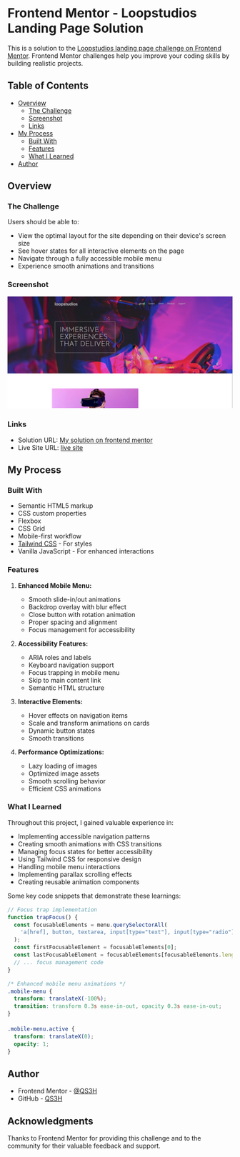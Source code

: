 # Frontend Mentor - Loopstudios Landing Page Solution

This is a solution to the [Loopstudios landing page challenge on Frontend Mentor](https://www.frontendmentor.io/challenges/loopstudios-landing-page-N88J5Onjw). Frontend Mentor challenges help you improve your coding skills by building realistic projects.

## Table of Contents

- [Overview](#overview)
  - [The Challenge](#the-challenge)
  - [Screenshot](#screenshot)
  - [Links](#links)
- [My Process](#my-process)
  - [Built With](#built-with)
  - [Features](#features)
  - [What I Learned](#what-i-learned)
- [Author](#author)

## Overview

### The Challenge

Users should be able to:

- View the optimal layout for the site depending on their device's screen size
- See hover states for all interactive elements on the page
- Navigate through a fully accessible mobile menu
- Experience smooth animations and transitions

### Screenshot

![](./images/image.png)

### Links

- Solution URL: [My solution on frontend mentor](https://www.frontendmentor.io/solutions/loopstudios-landing-page-with-tailwindcss-and-advanced-animations-c3_BBfDGRg)
- Live Site URL: [live site](https://qs3h.github.io/Loopstudios-landing-page/)

## My Process

### Built With

- Semantic HTML5 markup
- CSS custom properties
- Flexbox
- CSS Grid
- Mobile-first workflow
- [Tailwind CSS](https://tailwindcss.com/) - For styles
- Vanilla JavaScript - For enhanced interactions

### Features

1. **Enhanced Mobile Menu:**

   - Smooth slide-in/out animations
   - Backdrop overlay with blur effect
   - Close button with rotation animation
   - Proper spacing and alignment
   - Focus management for accessibility

2. **Accessibility Features:**

   - ARIA roles and labels
   - Keyboard navigation support
   - Focus trapping in mobile menu
   - Skip to main content link
   - Semantic HTML structure

3. **Interactive Elements:**

   - Hover effects on navigation items
   - Scale and transform animations on cards
   - Dynamic button states
   - Smooth transitions

4. **Performance Optimizations:**
   - Lazy loading of images
   - Optimized image assets
   - Smooth scrolling behavior
   - Efficient CSS animations

### What I Learned

Throughout this project, I gained valuable experience in:

- Implementing accessible navigation patterns
- Creating smooth animations with CSS transitions
- Managing focus states for better accessibility
- Using Tailwind CSS for responsive design
- Handling mobile menu interactions
- Implementing parallax scrolling effects
- Creating reusable animation components

Some key code snippets that demonstrate these learnings:

```javascript
// Focus trap implementation
function trapFocus() {
  const focusableElements = menu.querySelectorAll(
    'a[href], button, textarea, input[type="text"], input[type="radio"], input[type="checkbox"], select'
  );
  const firstFocusableElement = focusableElements[0];
  const lastFocusableElement = focusableElements[focusableElements.length - 1];
  // ... focus management code
}
```

```css
/* Enhanced mobile menu animations */
.mobile-menu {
  transform: translateX(-100%);
  transition: transform 0.3s ease-in-out, opacity 0.3s ease-in-out;
}

.mobile-menu.active {
  transform: translateX(0);
  opacity: 1;
}
```

## Author

- Frontend Mentor - [@QS3H](https://www.frontendmentor.io/profile/QS3H)
- GitHub - [QS3H](https://github.com/QS3H)

## Acknowledgments

Thanks to Frontend Mentor for providing this challenge and to the community for their valuable feedback and support.
